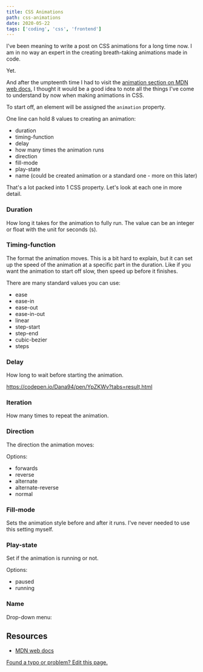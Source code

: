 ```yaml
---
title: CSS Animations
path: css-animations
date: 2020-05-22
tags: ['coding', 'css', 'frontend']
---
```


I've been meaning to write a post on CSS animations for a long time now. I am in no way an expert in the creating breath-taking animations made in code.

Yet.

And after the umpteenth time I had to visit the [animation section on MDN web docs](https://developer.mozilla.org/en-US/docs/Web/CSS/animation), I thought it would be a good idea to note all the things I've come to understand by now when making animations in CSS.

To start off, an element will be assigned the `animation` property.

One line can hold 8 values to creating an animation:

- duration
- timing-function
- delay
- how many times the animation runs
- direction
- fill-mode
- play-state
- name (could be created animation or a standard one - more on this later)

That's a lot packed into 1 CSS property. Let's look at each one in more detail.

### Duration

How long it takes for the animation to fully run. The value can be an integer or float with the unit for seconds (s).

### Timing-function

The format the animation moves. This is a bit hard to explain, but it can set up the speed of the animation at a specific part in the duration. Like if you want the animation to start off slow, then speed up before it finishes.

There are many standard values you can use:

- ease
- ease-in
- ease-out
- ease-in-out
- linear
- step-start
- step-end
- cubic-bezier
- steps

### Delay

How long to wait before starting the animation.

<!-- not working -->

https://codepen.io/Dana94/pen/YpZKWv?tabs=result,html


### Iteration

How many times to repeat the animation.

### Direction

The direction the animation moves:

Options:

- forwards
- reverse
- alternate
- alternate-reverse
- normal

### Fill-mode

Sets the animation style before and after it runs. I've never needed to use this setting myself.

### Play-state

Set if the animation is running or not.

Options:

- paused
- running

### Name



Drop-down menu:


## Resources

- [MDN web docs](https://developer.mozilla.org/en-US/docs/Web/CSS/animation)





[Found a typo or problem? Edit this page.](https://github.com/Dana94/website/blob/master/blog/)
